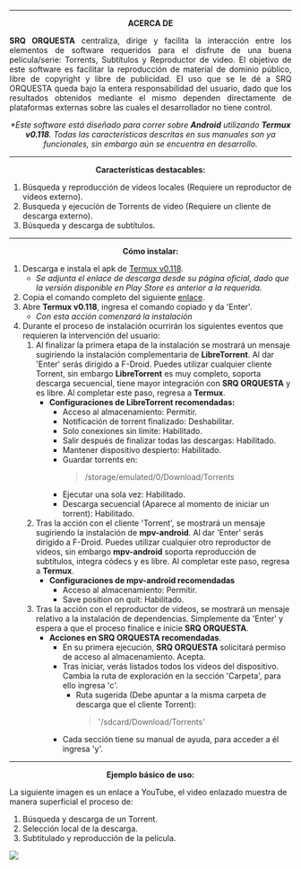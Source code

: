 ___
<p align="center"><b>ACERCA DE</b></p>  

<p align="justify"><b>SRQ ORQUESTA</b> centraliza, dirige y facilita la interacción entre los elementos de software requeridos para el disfrute de una buena película/serie: Torrents, Subtítulos y Reproductor de video. El objetivo de este software es facilitar la reproducción de material de dominio público, libre de copyright y libre de publicidad. El uso que se le dé a SRQ ORQUESTA queda bajo la entera responsabilidad del usuario, dado que los resultados obtenidos mediante el mismo dependen directamente de plataformas externas sobre las cuales el desarrollador no tiene control.</p>  

<p align="center"><i>*Este software está diseñado para correr sobre <b>Android</b> utilizando <b>Termux v0.118</b>. Todas las características descritas en sus manuales son ya funcionales, sin embargo aún se encuentra en desarrollo.</i></p>

___

<p align="center"><b>Características destacables:</b></p>  

1. Búsqueda y reproducción de videos locales (Requiere un reproductor de videos externo).  
2. Busqueda y ejecución de Torrents de video (Requiere un cliente de descarga externo).  
3. Búsqueda y descarga de subtítulos.  

___

<p align="center"><b>Cómo instalar:</b></p>  

1. Descarga e instala el apk de [Termux v0.118](https://f-droid.org/repo/com.termux_1000.apk).  
    * *Se adjunta el enlace de descarga desde su página oficial, dado que la versión disponible en Play Store es anterior a la requerida.*  
2. Copia el comando completo del siguiente [enlace](https://raw.githubusercontent.com/8XA/srq-orquesta/master/installation_commands.txt).  
3. Abre **Termux v0.118**, ingresa el comando copiado y da 'Enter'.
    * *Con esta acción comenzará la instalación*  
4. Durante el proceso de instalación ocurrirán los siguientes eventos que requieren la intervención del usuario:
    1. Al finalizar la primera etapa de la instalación se mostrará un mensaje sugiriendo la instalación complementaria de **LibreTorrent**. Al dar 'Enter' serás dirigido a F-Droid. Puedes utilizar cualquier cliente Torrent, sin embargo **LibreTorrent** es muy completo, soporta descarga secuencial, tiene mayor integración con **SRQ ORQUESTA** y es libre. Al completar este paso, regresa a **Termux**.  
        * **Configuraciones de LibreTorrent recomendadas:**  
            * Acceso al almacenamiento: Permitir.  
            * Notificación de torrent finalizado: Deshabilitar.  
            * Solo conexiones sin límite: Habilitado.  
            * Salir después de finalizar todas las descargas: Habilitado.  
            * Mantener dispositivo despierto: Habilitado.  
            * Guardar torrents en:  
                > /storage/emulated/0/Download/Torrents  
            * Ejecutar una sola vez: Habilitado.  
            * Descarga secuencial (Aparece al momento de iniciar un torrent): Habilitado.  
    3. Tras la acción con el cliente 'Torrent', se mostrará un mensaje sugiriendo la instalación de **mpv-android**. Al dar 'Enter' serás dirigido a F-Droid. Puedes utilizar cualquier otro reproductor de videos, sin embargo **mpv-android** soporta reproducción de subtítulos, integra códecs y es libre. Al completar este paso, regresa a **Termux**.  
        * **Configuraciones de mpv-android recomendadas**  
            * Acceso al almacenamiento: Permitir.  
            * Save position on quit: Habilitado.  
    5. Tras la acción con el reproductor de videos, se mostrará un mensaje relativo a la instalación de dependencias. Simplemente da 'Enter' y espera a que el proceso finalice e inicie **SRQ ORQUESTA**. 
        * **Acciones en SRQ ORQUESTA recomendadas**.
            * En su primera ejecución, **SRQ ORQUESTA** solicitará permiso de acceso al almacenamiento. Acepta.  
            * Tras iniciar, verás listados todos los videos del dispositivo. Cambia la ruta de exploración en la sección 'Carpeta', para ello ingresa 'c'.  
                * Ruta sugerida (Debe apuntar a la misma carpeta de descarga que el cliente Torrent):  
                    >'/sdcard/Download/Torrents'
            * Cada sección tiene su manual de ayuda, para acceder a él ingresa 'y'.  
  
---

<p align="center"><b>Ejemplo básico de uso:</b></p>  
  
La siguiente imagen es un enlace a YouTube, el video enlazado muestra de manera superficial el proceso de:  

1. Búsqueda y descarga de un Torrent.  
2. Selección local de la descarga.  
3. Subtitulado y reproducción de la película.  
  
[![](https://img.youtube.com/vi/ybCUnPuAA_Q/maxresdefault.jpg)](https://youtu.be/ybCUnPuAA_Q)


